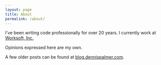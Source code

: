 ```yaml
---
layout: page
title: About
permalink: /about/
---
```


I've been writing code professionally for over 20 years. I currently work at [Worksoft, Inc.](https://www.worksoft.com)

Opinions expressed here are my own.

A few older posts can be found at [blog.dennispalmer.com](http://blog.dennispalmer.com).

